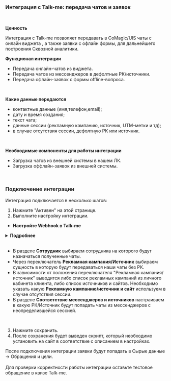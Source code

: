 ### Интеграция с Talk-me: передача чатов и заявок
<br />

**Ценность**  <br />

Интеграция с Talk-me позволяет передавать в CoMagic/UIS чаты с онлайн виджета , а также заявки с офлайн формы, для дальнейшего построения Сквозной аналитики. <br />


**Функционал интеграции** <br />  
- Передача онлайн-чатов из виджета.  
- Передача чатов из мессенджеров в дефолтные РК/источники.  
- Передача офлайн-заявок с формы offline-вопроса. 
<br />


 **Какие данные передаются**<br />
  
- контактные данные (имя,телефон,email);  
- дату и время создания;  
- текст чата;
- данные сессии (рекламную кампанию, источник, UTM-метки и тд);  
- в случае отсутствия сессии, дефолтную РК или источник.
<br />  

**Необходимые компоненты для работы интеграции**<br />  
- Загрузка чатов из внешней системы в нашем ЛК.
- Загрузка оффлайн-заявок из внешней системы.
<br />

### Подключение интеграции <br />

Интеграция подключается в несколько шагов: <br />

1. Нажмите "Активен" на этой странице. <br />
2. Выполните настройку интеграции. <br />

- **Настройте Webhook в Talk-me**<br />

<details>
  <summary style="font-weight:bold;"> Подробнее </summary> <br />

    - **Webhook url для чатов** <br />
        - Зайдите в Talk-me в настройки сайта (по каждому сайту настройка производится отдельно). 
        - Найдите раздел События и выберете "Диалог завершен".
        - Добавьте обработчик, в нем добавьте действие "Webhook".
        - В URL хука укажите значение из поля "Webhook url для чатов ".
        - Сохраните обработчик и активируйте его. <br />

        ![image](talkme_chat.gif)

    - **Передавать offline заявки** — прожмите переключатель, если необходимо передавать offline заявки с формы offline вопроса. После прожатия появится отдельный URL для offline заявок <br />
    
    - **Webhook url для offline заявок** <br />
        - Зайдите в Talk-me в настройки сайта (по каждому сайту настройка производится отдельно) 
        - Найдите раздел События и выберете "Новый оффлайн вопрос"
        - Добавьте обработчик, в нем добавьте действие "Webhook"
        - В URL хука укажите значение из поля "Webhook url для offline заявок "
        - Сохраните обработчик и активируйте его    <br />  

        ![image](talkme_offline.gif)


</details> 
<br /> 

- В разделе **Сотрудник**  выбираем сотрудника на которого будут назначаться полученные чаты.  
- Через переключатель **Рекламная кампания/Источник** выбираем сущность в которую будут передаваться наши чаты без РК.
- В зависимости от положения переключателя "Рекламная кампания/источник" выводится либо список рекламных кампаний из личного кабинета клиента, либо список источников и сайтов. Необходимо указать какую **Рекламную кампанию/источник и сайт** используем в случае отсутствия сессии.
- В разделе **Соответствие мессенджеров и источников** настраиваем в какую РК/Источник будут попадать чаты из мессенджеров с неопределившейся сессией.  

<br />

3. Нажмите сохранить.<br />
4. После сохранения будет выведен скрипт, который необходимо установить на сайт в соответствие с описанием в настройках.<br />


После подключения интеграции заявки будут попадать в  Сырые данные -> Обращения и цели. <br />  
Для проверки корректности работы интеграции оставьте тестовое обращение в квизе Talk-me.

